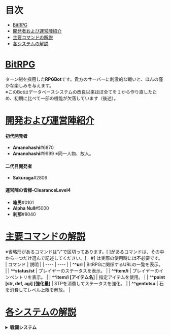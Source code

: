 # 目次
 - [BitRPG](#one)
 - [開発者および運営陣紹介](#two)
 - [主要コマンドの解説](#three)
 - [各システムの解説](#four)
# [BitRPG](#one)
ターン制を採用した**RPGBot**です。貴方のサーバーに刺激的な戦いと、ほんの僅かな楽しみを与えます。  
※このBotはデータベースシステムの改良以来ほぼ全てを１から作り直したため、初期に比べて一部の機能が欠落しています（後述）。 
# [開発および運営陣紹介](#two)
#### 初代開発者
* **Amanohashi**#6870
* **Amanohashi**#9999 ※同一人物、故人。
#### 二代目開発者
* **Sakuraga**#2806
#### 運営陣の皆様-ClearanceLevel4
* **箱男**#0101
* **Alpha Null**#5000
* **刹那**#8040  
# [主要コマンドの解説](#three)
※省略形があるコマンドは"/"で区切ってあります。[ ]があるコマンドは、その中から一つだけ選んで記述してください。[　#] は実際の使用時には不必要です。  
|  コマンド  |  説明  |
| ---- | ---- |
|  **\^\^url**  |  BitRPGに関係するURLの一覧を表示。  |
|  **\^\^status/st**  |  プレイヤーのステータスを表示。  |
|  **\^\^item/i**  |  プレイヤーのインベントリを表示。  |
|  **\^\^item/i [アイテム名]**  |  指定アイテムを使用。  |
|  **^^point [str, def, agi] [強化量]**  |  STPを消費してステータスを強化。  |
|  **\^\^gentotsu**  |  石を消費してレベル上限を解放。  |
# [各システムの解説](#four)
<details>
 <summary>
  <strong>戦闘システム</strong>
 </summary>
  &emsp;BitRPGを導入すると、各チャンネルにモンスターが出現します。全チャンネルに共通で初期1Lvです。一体倒すごとに1Lvずつ上昇していきます。また、特定の条件下で、通常よりも強かったり、経験値量が多いモンスターが出現します。
   &emsp;
 <details>
  <summary>
   各モンスターと性能、効果の違い
  </summary>
	<table>
		<tbody>
			<tr>
				<th></th>
				<th>出現条件</th>
				<th>性能比</th>
				<th>特殊効果</th>
			</tr>
			<tr>
				<td>Elite</td>
				<td>通常敵の150%の性能</td>
				<td>獲得可能経験値が通常敵の150%の経験値</td>
			</tr>
			<tr>
				<td>超ダメージ</td>
				<td>10%</td>
				<td>+100%</td>
			</tr>
			<tr>
				<td>極ダメージ</td>
				<td>5%</td>
				<td>+200%</td>
			</tr>
		</tbody>
	</table>
 </details>
  &emsp;BitRPGではターン制を戦闘システムに採用しています。各ターンには先手後手の概念が存在しています。一般的にはモンスターとプレイヤーのAGIを比較し、優っているほうが先手です。<br>&emsp;攻撃をした時、モンスターとプレイヤーは共に一定の確率で通常よりも高いダメージ値を叩き出します。これはわかりやすくいうとクリティカルの概念です。ダメージの上昇量には<strong>強・超・極</strong>と段階があります。
 &emsp;
 <details>
  <summary>
   各確率とダメージ倍率
  </summary>
	<table>
		<tbody>
			<tr>
				<th></th>
				<th>発動確率</th>
				<th>強化割合</th>
			</tr>
			<tr>
				<td>強ダメージ</td>
				<td>15%</td>
				<td>+50%</td>
			</tr>
			<tr>
				<td>超ダメージ</td>
				<td>10%</td>
				<td>+100%</td>
			</tr>
			<tr>
				<td>極ダメージ</td>
				<td>5%</td>
				<td>+200%</td>
			</tr>
		</tbody>
	</table>
 </details>
</details>
